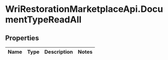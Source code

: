 # WriRestorationMarketplaceApi.DocumentTypeReadAll

## Properties
Name | Type | Description | Notes
------------ | ------------- | ------------- | -------------


